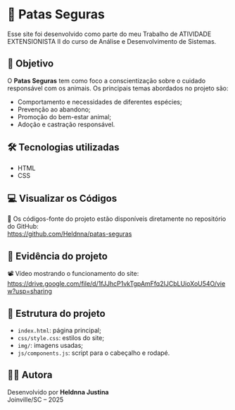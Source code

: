 # 🐾 Patas Seguras
Esse site foi desenvolvido como parte do meu Trabalho de ATIVIDADE EXTENSIONISTA II do curso de Análise e Desenvolvimento de Sistemas.


## 📌 Objetivo
O **Patas Seguras** tem como foco a conscientização sobre o cuidado responsável com os animais. Os principais temas abordados no projeto são:
- Comportamento e necessidades de diferentes espécies;
- Prevenção ao abandono;
- Promoção do bem-estar animal;
- Adoção e castração responsável.


## 🛠️ Tecnologias utilizadas
- HTML
- CSS


## 💻 Visualizar os Códigos
🔗 Os códigos-fonte do projeto estão disponíveis diretamente no repositório do GitHub:  
https://github.com/Heldnna/patas-seguras


## 🎥 Evidência do projeto
📽️ Vídeo mostrando o funcionamento do site:  
https://drive.google.com/file/d/1fJJhcP1vkTgpAmFfq2IJCbLUioXoU54O/view?usp=sharing 


## 📁 Estrutura do projeto
- `index.html`: página principal;
- `css/style.css`: estilos do site;
- `img/`: imagens usadas;
- `js/components.js`: script para o cabeçalho e rodapé.


## 👩‍💻 Autora
Desenvolvido por **Heldnna Justina**  
Joinville/SC – 2025
